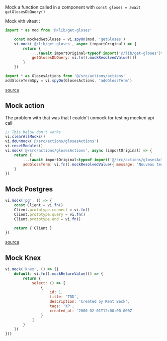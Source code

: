 Mock a function called in a component with
`const gloses = await getGlosesDbQuery()`

Mock vith vitest :

```javascript
import * as mod from '@/lib/get-gloses'

    const mockedGetGloses = vi.spyOn(mod, 'getGloses')
    vi.mock('@/lib/get-gloses', async (importOriginal) => {
        return {
            ...(await importOriginal<typeof import('@/lib/get-gloses')>()),
            getGlosesDbQuery: vi.fn().mockResolvedValue([])
        }
    })
```

```javascript
import * as GlosesActions from '@/src/actions/actions'
addGloseTermSpy = vi.spyOn(GlosesActions, 'addGlossTerm')
```

[source](https://dev.to/erikpuk/how-to-mock-a-third-party-es6-export-in-vitest-38ff)

## Mock action

The problem with that was that I couldn't unmock for testing mocked api call

```javascript
// This below don't works
vi.clearAllMocks()
vi.doUnmock('@/src/actions/glosesActions')
vi.resetModules()
vi.mock('@/src/actions/glosesActions', async (importOriginal) => {
    return {
        ...(await importOriginal<typeof import('@/src/actions/glosesActions')>()),
        addGlossTerm: vi.fn().mockResolvedValue({ message: 'Nouveau terme ajouté avec succès', error: null })
    }
})
```

## Mock Postgres

```javascript
vi.mock('pg', () => {
    const Client = vi.fn()
    Client.prototype.connect = vi.fn()
    Client.prototype.query = vi.fn()
    Client.prototype.end = vi.fn()

    return { Client }
})
```

[source](https://vitest.dev/guide/mocking.html)

## Mock Knex

```js
vi.mock('knex', () => ({
    default: vi.fn().mockReturnValue(() => {
        return {
            select: () => [
                {
                    id: 1,
                    title: 'TDD',
                    description: 'Created by Kent Beck',
                    tags: 'XP',
                    created_at: '2000-02-01T12:00:00.000Z'
                }
            ]
        }
    })
}))
```

